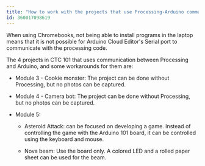 ```yaml
---
title: "How to work with the projects that use Processing-Arduino communication in Chromebook"
id: 360017098619
---
```


When using Chromebooks, not being able to install programs in the laptop means that it is not possible for Arduino Cloud Editor's Serial port to communicate with the processing code.

The 4 projects in CTC 101 that uses communication between Processing and Arduino, and some workarounds for them are:

* Module 3 - Cookie monster: The project can be done without Processing, but no photos can be captured.

* Module 4 - Camera bot: The project can be done without Processing, but no photos can be captured.

* Module 5:

  * Asteroid Attack: can be focused on developing a game. Instead of controlling the game with the Arduino 101 board, it can be controlled using the keyboard and mouse.

  * Nova beam: Use the board only. A colored LED and a rolled paper sheet can be used for the beam.
